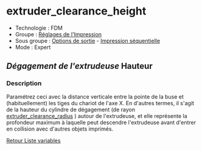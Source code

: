 # extruder_clearance_height

* Technologie : FDM
* Groupe : [Réglages de l'Impression](../print_settings/print_settings.md) 
* Sous groupe : [Options de sortie](../print_settings/print_settings.md#options-de-sortie) - [Impression séquentielle](../print_settings/print_settings.md#impression-séquentielle)
* Mode : Expert

## *Dégagement de l'extrudeuse* Hauteur

### Description

Paramétrez ceci avec la distance verticale entre la pointe de la buse et (habituellement) les tiges du chariot de l'axe X.
En d'autres termes, il s'agit de la hauteur du cylindre de dégagement (de rayon [extruder_clearance_radius](extruder_clearance_radius.md) ) autour de l'extrudeuse,  et elle représente la profondeur maximum à laquelle peut descendre l'extrudeuse avant d'entrer en collision avec d'autres objets imprimés.


[Retour Liste variables](variable_list.md)